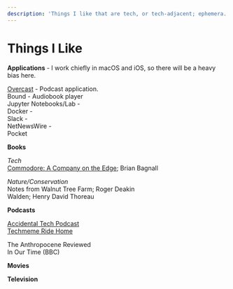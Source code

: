 ```yaml
---
description: 'Things I like that are tech, or tech-adjacent; ephemera.'
---
```


# Things I Like

**Applications** - I work chiefly in macOS and iOS, so there will be a heavy bias here. 

[Overcast](http://overcast.fm) - Podcast application.  
Bound - Audiobook player  
Jupyter Notebooks/Lab -   
Docker -   
Slack -  
NetNewsWire -   
Pocket

**Books**

_Tech_  
[Commodore: A Company on the Edge](https://www.goodreads.com/book/show/20434467-commodore); Brian Bagnall  
  
_Nature/Conservation_  
Notes from Walnut Tree Farm; Roger Deakin   
Walden; Henry David Thoreau  


**Podcasts**

[Accidental Tech Podcast](http://atp.fm)  
[Techmeme Ride Home](https://www.ridehome.info/show/techmeme-ride-home/)

The Anthropocene Reviewed  
In Our Time \(BBC\)

**Movies**

**Television**

